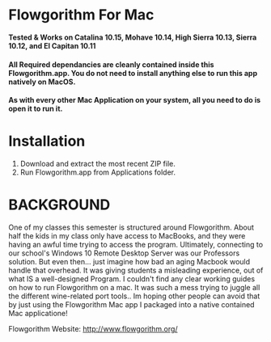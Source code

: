# Flowgorithm For Mac

**Tested & Works on Catalina 10.15, Mohave 10.14, High Sierra 10.13, Sierra 10.12, and El Capitan 10.11**

#### All Required dependancies are cleanly contained inside this Flowgorithm.app. You do not need to install anything else to run this app natively on MacOS. 
#### As with every other Mac Application on your system, all you need to do is open it to run it.

# Installation

1. Download and extract the most recent ZIP file. 
2. Run Flowgorithm.app from Applications folder.

# BACKGROUND
One of my classes this semester is structured around Flowgorithm. About half the kids in my class only have access to MacBooks, and they were having an awful time trying to access the program. Ultimately, connecting to our school's Windows 10 Remote Desktop Server was our Professors solution. But even then... just imagine how bad an aging Macbook would handle that overhead. 
It was giving students a misleading experience, out of what IS a well-designed Program.
I couldn't find any clear working guides on how to run Flowgorithm on a mac. It was such a mess trying to juggle all the different wine-related port tools.. Im hoping other people can avoid that by just using the Flowgorithm Mac app I packaged into a native contained Mac applicatione!

Flowgorithm Website: http://www.flowgorithm.org/
